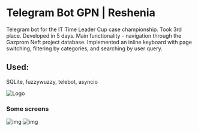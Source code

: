 # Telegram Bot GPN | Reshenia 

Telegram bot for the IT Time Leader Cup case championship. Took 3rd place. Developed in 5 days.
Main functionality - navigation through the Gazprom Neft project database.
Implemented an inline keyboard with page switching, filtering by categories, and searching by user query.
## Used:
SQLite, fuzzywuzzy, telebot, asyncio

![Logo](https://i.postimg.cc/0NGPWh63/photo-2023-04-25-23-56-53.jpg)
### Some screens
![img](https://i.postimg.cc/NjmcFZxM/image.png)
![img](https://i.postimg.cc/9MNSJBBK/image.png)
